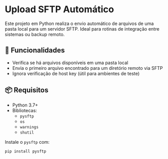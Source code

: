 # Upload SFTP Automático

Este projeto em Python realiza o envio automático de arquivos de uma pasta local para um servidor SFTP. Ideal para rotinas de integração entre sistemas ou backup remoto.

## 🔧 Funcionalidades

- Verifica se há arquivos disponíveis em uma pasta local
- Envia o primeiro arquivo encontrado para um diretório remoto via SFTP
- Ignora verificação de host key (útil para ambientes de teste)

## 📦 Requisitos

- Python 3.7+
- Bibliotecas:
  - `pysftp`
  - `os`
  - `warnings`
  - `shutil`

Instale o `pysftp` com:

```bash
pip install pysftp
